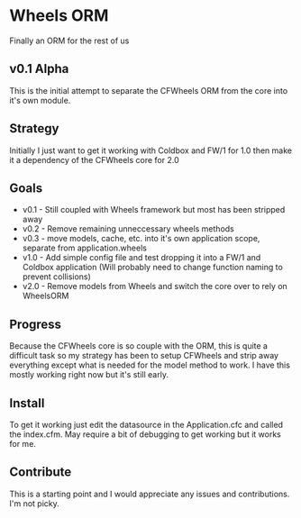 # Wheels ORM
Finally an ORM for the rest of us

## v0.1 Alpha

This is the initial attempt to separate the CFWheels ORM from the core into it's own module.

## Strategy

Initially I just want to get it working with Coldbox and FW/1 for 1.0 then make it a dependency of the CFWheels core for 2.0

## Goals

* v0.1 - Still coupled with Wheels framework but most has been stripped away
* v0.2 - Remove remaining unneccessary wheels methods
* v0.3 - move models, cache, etc. into it's own application scope, separate from application.wheels
* v1.0 - Add simple config file and test dropping it into a FW/1 and Coldbox application (Will probably need to change function naming to prevent collisions)
* v2.0 - Remove models from Wheels and switch the core over to rely on WheelsORM

## Progress

Because the CFWheels core is so couple with the ORM, this is quite a difficult task so my strategy has been to setup CFWheels and strip away everything except what is needed for the model method to work. I have this mostly working right now but it's still early.

## Install

To get it working just edit the datasource in the Application.cfc and called the index.cfm. May require a bit of debugging to get working but it works for me.

## Contribute

This is a starting point and I would appreciate any issues and contributions. I'm not picky.
